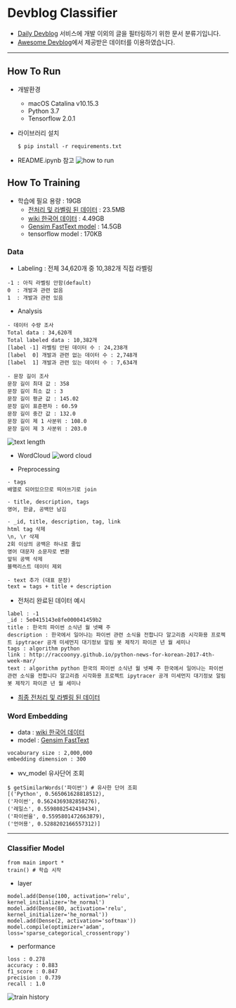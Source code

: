 # Devblog Classifier
- [Daily Devblog](http://daily-devblog.com/) 서비스에 개발 이외의 글을 필터링하기 위한 문서 분류기입니다.
- [Awesome Devblog](https://github.com/sarojaba/awesome-devblog)에서 제공받은 데이터를 이용하였습니다.

---
## How To Run
- 개발환경
  - macOS Catalina v10.15.3
  - Python 3.7
  - Tensorflow 2.0.1

- 라이브러리 설치
  ~~~
  $ pip install -r requirements.txt
  ~~~

- README.ipynb 참고
  ![how to run](https://user-images.githubusercontent.com/26322627/74600924-5e65a100-50db-11ea-8dad-31d18d909053.png)

## How To Training
- 학습에 필요 용량 : 19GB
  - [전처리 및 라벨링 된 데이터](https://drive.google.com/drive/u/0/folders/1Npfrh6XmeABJ8JJ6ApS1T88vVoqyDH7M) : 23.5MB
  - [wiki 한국어 데이터](https://dl.fbaipublicfiles.com/fasttext/vectors-crawl/cc.ko.300.bin.gz) : 4.49GB 
  - [Gensim FastText model](https://radimrehurek.com/gensim/models/fasttext.html) : 14.5GB
  - tensorflow model : 170KB

### Data
- Labeling : 전체 34,620개 중 10,382개 직접 라벨링
~~~
-1 : 아직 라벨링 안함(default)
0  : 개발과 관련 없음
1  : 개발과 관련 있음
~~~

- Analysis
~~~
- 데이터 수량 조사
Total data : 34,620개
Total labeled data : 10,382개
[label -1] 라벨링 안된 데이터 수 : 24,238개
[label  0] 개발과 관련 없는 데이터 수 : 2,748개
[label  1] 개발과 관련 있는 데이터 수 : 7,634개

- 문장 길이 조사
문장 길이 최대 값 : 358
문장 길이 최소 값 : 3
문장 길이 평균 값 : 145.02
문장 길이 표준편차 : 60.59
문장 길이 중간 값 : 132.0
문장 길이 제 1 사분위 : 108.0
문장 길이 제 3 사분위 : 203.0
~~~
![text length](https://user-images.githubusercontent.com/26322627/74600892-e4351c80-50da-11ea-9454-5397bf134ace.png)

- WordCloud
![word cloud](https://user-images.githubusercontent.com/26322627/74600889-dc757800-50da-11ea-9e55-97010103b606.png)

- Preprocessing
~~~
- tags
배열로 되어있으므로 띄어쓰기로 join

- title, description, tags
영어, 한글, 공백만 남김

- _id, title, description, tag, link
html tag 삭제
\n, \r 삭제
2회 이상의 공백은 하나로 줄입
영어 대문자 소문자로 변환
앞뒤 공백 삭제
블랙리스트 데이터 제외

- text 추가 (대표 문장)
text = tags + title + description
~~~

- 전처리 완료된 데이터 예시
~~~
label : -1
_id : 5e0415143e8fe000041459b2
title : 한국의 파이썬 소식년 월 넷째 주
description : 한국에서 일어나는 파이썬 관련 소식을 전합니다 알고리즘 시각화용 프로젝트 ipytracer 공개 미세먼지 대기정보 알림 봇 제작기 파이콘 년 월 세미나
tags : algorithm python
link : http://raccoonyy.github.io/python-news-for-korean-2017-4th-week-mar/
text : algorithm python 한국의 파이썬 소식년 월 넷째 주 한국에서 일어나는 파이썬 관련 소식을 전합니다 알고리즘 시각화용 프로젝트 ipytracer 공개 미세먼지 대기정보 알림 봇 제작기 파이콘 년 월 세미나
~~~

- [최종 전처리 및 라벨링 된 데이터](https://drive.google.com/drive/u/0/folders/1Npfrh6XmeABJ8JJ6ApS1T88vVoqyDH7M)

### Word Embedding
- data : [wiki 한국어 데이터](https://dl.fbaipublicfiles.com/fasttext/vectors-crawl/cc.ko.300.bin.gz)
- model : [Gensim FastText](https://radimrehurek.com/gensim/models/fasttext.html)
~~~
vocaburary size : 2,000,000
embedding dimension : 300
~~~

- wv_model 유사단어 조회
~~~
$ getSimilarWords('파이썬') # 유사한 단어 조회
[('Python', 0.565061628818512),
('자이썬', 0.5624369382858276),
('레일스', 0.5598082542419434),
('파이썬을', 0.5595801472663879),
('언어용', 0.5288202166557312)]
~~~

---
### Classifier Model
~~~
from main import *
train() # 학습 시작
~~~
- layer
~~~
model.add(Dense(100, activation='relu', kernel_initializer='he_normal')
model.add(Dense(80, activation='relu', kernel_initializer='he_normal'))
model.add(Dense(2, activation='softmax'))
model.compile(optimizer='adam', loss='sparse_categorical_crossentropy')
~~~

- performance
~~~
loss : 0.278
accuracy : 0.883
f1_score : 0.847
precision : 0.739
recall : 1.0
~~~
![train history](https://user-images.githubusercontent.com/26322627/74600880-d089b600-50da-11ea-95d4-ee22a7611dd6.png)
